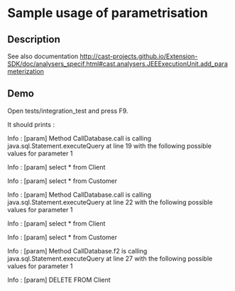 Sample usage of parametrisation
===============================

Description
-----------

See also documentation http://cast-projects.github.io/Extension-SDK/doc/analysers_specif.html#cast.analysers.JEEExecutionUnit.add_parameterization


Demo
----

Open tests/integration_test and press F9.

It should prints : 

Info   : [param] Method CallDatabase.call is calling java.sql.Statement.executeQuery at line 19 with the following possible values for parameter 1
  
Info   : [param]   select * from Client
 
Info   : [param]   select * from Customer
  
Info   : [param] Method CallDatabase.call is calling java.sql.Statement.executeQuery at line 22 with the following possible values for parameter 1
  
Info   : [param]   select * from Client
  
Info   : [param]   select * from Customer
  
Info   : [param] Method CallDatabase.f2 is calling java.sql.Statement.executeQuery at line 27 with the following possible values for parameter 1
  
Info   : [param]   DELETE FROM Client

